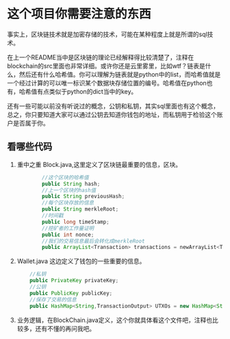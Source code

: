 # 这个项目你需要注意的东西

事实上，区块链技术就是加密存储的技术，可能在某种程度上就是所谓的sql技术。

在上一个README当中是区块链的理论已经解释得比较清楚了，注释在blockchain的src里面也非常详细。或许你还是云里雾里，比如wtf？链表是什么，然后还有什么哈希值。你可以理解为链表就是python中的list，而哈希值就是一个经过计算的可以唯一标识某个数据块存储位置的编号。哈希值在python也有，哈希值有点类似于python的dict当中的key。

还有一些可能以前没有听说过的概念，公钥和私钥，其实sql里面也有这个概念，总之，你只要知道大家可以通过公钥去知道你钱包的地址，而私钥用于检验这个账户是否属于你。

## 看哪些代码

1. 重中之重 Block.java,这里定义了区块链最重要的信息，区块。
  
    ```java
            //这个区块的哈希值
            public String hash;
            //上一个区块的hash值
            public String previousHash;
            //每个区块存放的信息
            public String merkleRoot;
            //时间戳
            public long timeStamp;
            //挖矿者的工作量证明
            public int nonce;
            //我们的交易信息最后会转化成merkleRoot
            public ArrayList<Transaction> transactions = newArrayList<Transaction>();
    ```

2. Wallet.java 这边定义了钱包的一些重要的信息。

    ```java
        //私钥
        public PrivateKey privateKey;
        //公钥
        public PublicKey publicKey;
        //保存了交易的信息
        public HashMap<String,TransactionOutput> UTXOs = new HashMap<String,TransactionOutput>();
    ```

3. 业务逻辑，在BlockChain.java定义，这个你就具体看这个文件吧，注释也比较多，还有不懂的再问我吧。